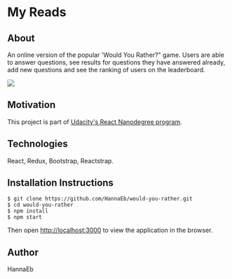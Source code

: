 # My Reads

## About

An online version of the popular 'Would You Rather?" game. Users are able to answer questions, see results for questions they have answered already, add new questions and see the ranking of users on the leaderboard. 

![](scr/images/screenshot.png)

## Motivation

This project is part of [Udacity's React Nanodegree program](https://www.udacity.com/course/react-nanodegree--nd019).  

## Technologies

React, Redux, Bootstrap, Reactstrap.

## Installation Instructions

```
$ git clone https://github.com/HannaEb/would-you-rather.git
$ cd would-you-rather
$ npm install
$ npm start
```

Then open [http://localhost:3000](http://localhost:3000) to view the application in the browser.

## Author

HannaEb

